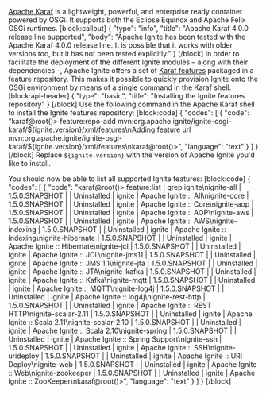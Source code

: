 [Apache Karaf](https://karaf.apache.org/) is a lightweight, powerful, and enterprise ready container powered by OSGi. It supports both the Eclipse Equinox and Apache Felix OSGi runtimes.
[block:callout]
{
  "type": "info",
  "title": "Apache Karaf 4.0.0 release line supported",
  "body": "Apache Ignite has been tested with the Apache Karaf 4.0.0 release line. It is possible that it works with older versions too, but it has not been tested explicitly."
}
[/block]
In order to facilitate the deployment of the different Ignite modules – along with their dependencies –, Apache Ignite offers a set of [Karaf features](https://karaf.apache.org/manual/latest/users-guide/provisioning.html) packaged in a feature repository. This makes it possible to quickly provision Ignite onto the OSGi environment by means of a single command in the Karaf shell.
[block:api-header]
{
  "type": "basic",
  "title": "Installing the Ignite features repository"
}
[/block]
Use the following command in the Apache Karaf shell to install the Ignite features repository:
[block:code]
{
  "codes": [
    {
      "code": "karaf@root()> feature:repo-add mvn:org.apache.ignite/ignite-osgi-karaf/${ignite.version}/xml/features\nAdding feature url mvn:org.apache.ignite/ignite-osgi-karaf/${ignite.version}/xml/features\nkaraf@root()>",
      "language": "text"
    }
  ]
}
[/block]
Replace `${ignite.version}` with the version of Apache Ignite you'd like to install.

You should now be able to list all supported Ignite features:
[block:code]
{
  "codes": [
    {
      "code": "karaf@root()> feature:list | grep ignite\nignite-all                    | 1.5.0.SNAPSHOT   |          | Uninstalled | ignite                   | Apache Ignite :: All\nignite-core                   | 1.5.0.SNAPSHOT   |          | Uninstalled | ignite                   | Apache Ignite :: Core\nignite-aop                    | 1.5.0.SNAPSHOT   |          | Uninstalled | ignite                   | Apache Ignite :: AOP\nignite-aws                    | 1.5.0.SNAPSHOT   |          | Uninstalled | ignite                   | Apache Ignite :: AWS\nignite-indexing               | 1.5.0.SNAPSHOT   |          | Uninstalled | ignite                   | Apache Ignite :: Indexing\nignite-hibernate              | 1.5.0.SNAPSHOT   |          | Uninstalled | ignite                   | Apache Ignite :: Hibernate\nignite-jcl                    | 1.5.0.SNAPSHOT   |          | Uninstalled | ignite                   | Apache Ignite :: JCL\nignite-jms11                  | 1.5.0.SNAPSHOT   |          | Uninstalled | ignite                   | Apache Ignite :: JMS 1.1\nignite-jta                    | 1.5.0.SNAPSHOT   |          | Uninstalled | ignite                   | Apache Ignite :: JTA\nignite-kafka                  | 1.5.0.SNAPSHOT   |          | Uninstalled | ignite                   | Apache Ignite :: Kafka\nignite-mqtt                   | 1.5.0.SNAPSHOT   |          | Uninstalled | ignite                   | Apache Ignite :: MQTT\nignite-log4j                  | 1.5.0.SNAPSHOT   |          | Uninstalled | ignite                   | Apache Ignite :: log4j\nignite-rest-http              | 1.5.0.SNAPSHOT   |          | Uninstalled | ignite                   | Apache Ignite :: REST HTTP\nignite-scalar-2.11            | 1.5.0.SNAPSHOT   |          | Uninstalled | ignite                   | Apache Ignite :: Scala 2.11\nignite-scalar-2.10            | 1.5.0.SNAPSHOT   |          | Uninstalled | ignite                   | Apache Ignite :: Scala 2.10\nignite-spring                 | 1.5.0.SNAPSHOT   |          | Uninstalled | ignite                   | Apache Ignite :: Spring Support\nignite-ssh                    | 1.5.0.SNAPSHOT   |          | Uninstalled | ignite                   | Apache Ignite :: SSH\nignite-urideploy              | 1.5.0.SNAPSHOT   |          | Uninstalled | ignite                   | Apache Ignite :: URI Deploy\nignite-web                    | 1.5.0.SNAPSHOT   |          | Uninstalled | ignite                   | Apache Ignite :: Web\nignite-zookeeper              | 1.5.0.SNAPSHOT   |          | Uninstalled | ignite                   | Apache Ignite :: ZooKeeper\nkaraf@root()>",
      "language": "text"
    }
  ]
}
[/block]